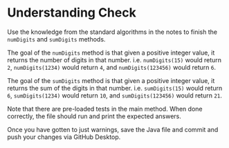 # Understanding Check

Use the knowledge from the standard algorithms in the notes to finish the `numDigits` and `sumDigits` methods.

The goal of the `numDigits` method is that given a positive integer value, it returns the number of digits in that number. i.e. `numDigits(15)` would return `2`, `numDigits(1234)` would return `4`, and `numDigits(123456)` would return `6`.

The goal of the `sumDigits` method is that given a positive integer value, it returns the sum of the digits in that number. i.e. `sumDigits(15)` would return `6`, `sumDigits(1234)` would return `10`, and `sumDigits(123456)` would return `21`.

Note that there are pre-loaded tests in the main method. When done correctly, the file should run and print the expected answers.

Once you have gotten to just warnings, save the Java file and commit and push your changes via GitHub Desktop.
